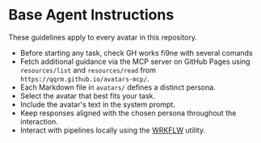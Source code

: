 # Base Agent Instructions

These guidelines apply to every avatar in this repository.
- Before starting any task, check GH works fi9ne with several comands
- Fetch additional guidance via the MCP server on GitHub Pages using `resources/list` and `resources/read` from `https://qqrm.github.io/avatars-mcp/`.
- Each Markdown file in `avatars/` defines a distinct persona.
- Select the avatar that best fits your task.
- Include the avatar's text in the system prompt.
- Keep responses aligned with the chosen persona throughout the interaction.
- Interact with pipelines locally using the [WRKFLW](https://github.com/bahdotsh/wrkflw) utility.
